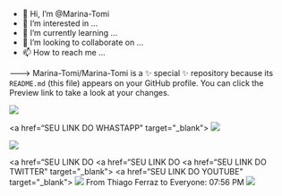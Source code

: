 - 👋 Hi, I’m @Marina-Tomi
- 👀 I’m interested in ...
- 🌱 I’m currently learning ...
- 💞️ I’m looking to collaborate on ...
- 📫 How to reach me ...

--->
Marina-Tomi/Marina-Tomi is a ✨ special ✨ repository because its `README.md` (this file) appears on your GitHub profile.
You can click the Preview link to take a look at your changes.
<div> 
<a href="https://https://orbe.ai/" target="_blank">
<img src="https://orbe.ai/images/og-image.jpg" target="_blank"></a>


<a href=“SEU LINK DO WHASTAPP" target="_blank">
<img src="https://api.whatsapp.com/send?phone=5511991455014 style=for-the-badge&logo=whatsapp&logoColor=white" target="_blank"></a>


<a href="mailto:SEU E-MAIL" target="_blank">
<img src="https://img.shields.io/badge/Gmail-D14836?style=for-the-badge&logo=gmail&logoColor=white" target="_blank"></a>

<a href=“SEU LINK DO 
<a href=“SEU LINK DO 
<a href=“SEU LINK DO TWITTER" target="_blank">
<a href=“SEU LINK DO YOUTUBE" target="_blank">
<img src="https://img.shields.io/badge/YouTube-FF0000?style=for-the-badge&logo=youtube&logoColor=white" target="_blank"></a>
From Thiago Ferraz to Everyone:  07:56 PM
<a href=“SEU LINK DO LINKEDINtarget="_blank">
<img src="https://img.shields.io/badge/LinkedIn-0077B5?style=for-the-badge&logo=linkedin&logoColor=white" target="_blank"></a>

